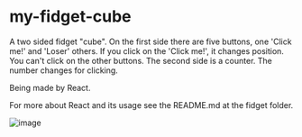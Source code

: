 # my-fidget-cube

A two sided fidget "cube". On the first side there are five buttons, one 'Click me!' and 'Loser' others. If you click on the 'Click me!', it changes position. 
You can't click on the other buttons.
The second side is a counter. The number changes for clicking.

Being made by React.

For more about React and its usage see the README.md at the fidget folder.

![image](https://user-images.githubusercontent.com/64640272/157141409-31f59c34-5ce5-4490-b5ec-7c4e0cca4959.png)


